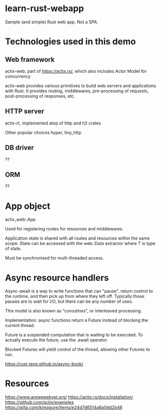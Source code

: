 # learn-rust-webapp

Sample (and simple) Rust web app. Not a SPA.

# Technologies used in this demo

## Web framework

  actix-web, part of https://actix.rs/, which also includes Actor Model for concurrency

  actix-web provides various primitives to build web servers and applications with Rust. It provides routing, middlewares, pre-processing of requests, post-processing of responses, etc.

## HTTP server

  actix-rt, implemented atop of http and h2 crates

Other popular choices hyper, tiny_http

## DB driver

??

## ORM

?? 


# App object

actix_web::App

Used for registering routes for resources and middlewares.

Application state is shared with all routes and resources within the same scope. State can be accessed with the web::Data<T> extractor where T is type of state.

Must be synchronised for multi-threaded access.

# Async resource handlers

Async-await is a way to write functions that can "pause", return control to the runtime, and then pick up from where they left off. Typically those pauses are to wait for I/O, but there can be any number of uses.

This model is also known as "coroutines", or interleaved processing.

Implementation: async functions return a Future instead of blocking the current thread.

Future is a suspended computation that is waiting to be executed. To actually execute the future, use the .await operator.

Blocked Futures will yield control of the thread, allowing other Futures to run.

https://rust-lang.github.io/async-book/


# Resources

https://www.arewewebyet.org/
https://actix.rs/docs/installation/
https://github.com/actix/examples
https://qiita.com/kimagure/items/e24d7d6514a6a0dd2b48

